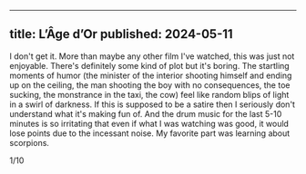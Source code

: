 ----
title: L’Âge d’Or
published: 2024-05-11
---- 

I don't get it. More than maybe any other film I've watched, this was just not enjoyable. There's definitely some kind of plot but it's boring. The startling moments of humor (the minister of the interior shooting himself and ending up on the ceiling, the man shooting the boy with no consequences, the toe sucking, the monstrance in the taxi, the cow) feel like random blips of light in a swirl of darkness. If this is supposed to be a satire then I seriously don't understand what it's making fun of. And the drum music for the last 5-10 minutes is so irritating that even if what I was watching was good, it would lose points due to the incessant noise. My favorite part was learning about scorpions.

1/10

